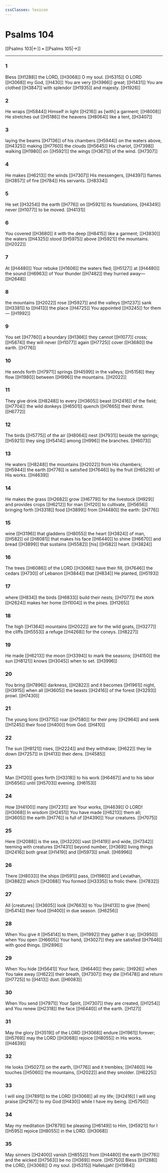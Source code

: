 ```yaml
---
cssClasses: lexicon
---
```


# Psalms 104

[[Psalms 103|←]] • [[Psalms 105|→]]

---

### 1
Bless [[H1288]] the LORD, [[H3068]] O my soul. [[H5315]] O LORD [[H3068]] my God, [[H430]] You are very [[H3966]] great; [[H1431]] You are clothed [[H3847]] with splendor [[H1935]] and majesty. [[H1926]]

### 2
He wraps [[H5844]] Himself in light [[H216]] as [with] a garment; [[H8008]] He stretches out [[H5186]] the heavens [[H8064]] like a tent, [[H3407]]

### 3
laying the beams [[H7136]] of his chambers [[H5944]] on the waters above, [[H4325]] making [[H7760]] the clouds [[H5645]] His chariot, [[H7398]] walking [[H1980]] on [[H5921]] the wings [[H3671]] of the wind. [[H7307]]

### 4
He makes [[H6213]] the winds [[H7307]] His messengers, [[H4397]] flames [[H3857]] of fire [[H784]] His servants. [[H8334]]

### 5
He set [[H3254]] the earth [[H776]] on [[H5921]] its foundations, [[H4349]] never [[H1077]] to be moved. [[H4131]]

### 6
You covered [[H3680]] it with the deep [[H8415]] like a garment; [[H3830]] the waters [[H4325]] stood [[H5975]] above [[H5921]] the mountains. [[H2022]]

### 7
At [[H4480]] Your rebuke [[H1606]] the waters fled; [[H5127]] at [[H4480]] the sound [[H6963]] of Your thunder [[H7482]] they hurried away— [[H2648]]

### 8
the mountains [[H2022]] rose [[H5927]] and the valleys [[H1237]] sank [[H3381]] to [[H413]] the place [[H4725]] You appointed [[H3245]] for them— [[H1992]]

### 9
You set [[H7760]] a boundary [[H1366]] they cannot [[H1077]] cross; [[H5674]] they will never [[H1077]] again [[H7725]] cover [[H3680]] the earth. [[H776]]

### 10
He sends forth [[H7971]] springs [[H4599]] in the valleys; [[H5158]] they flow [[H1980]] between [[H996]] the mountains. [[H2022]]

### 11
They give drink [[H8248]] to every [[H3605]] beast [[H2416]] of the field; [[H7704]] the wild donkeys [[H6501]] quench [[H7665]] their thirst. [[H6772]]

### 12
The birds [[H5775]] of the air [[H8064]] nest [[H7931]] beside the springs; [[H5921]] they sing [[H5414]] among [[H996]] the branches. [[H6073]]

### 13
He waters [[H8248]] the mountains [[H2022]] from His chambers; [[H5944]] the earth [[H776]] is satisfied [[H7646]] by the fruit [[H6529]] of His works. [[H4639]]

### 14
He makes the grass [[H2682]] grow [[H6779]] for the livestock [[H929]] and provides crops [[H6212]] for man [[H120]] to cultivate, [[H5656]] bringing forth [[H3318]] food [[H3899]] from [[H4480]] the earth: [[H776]]

### 15
wine [[H3196]] that gladdens [[H8055]] the heart [[H3824]] of man, [[H582]] oil [[H8081]] that makes his face [[H6440]] to shine [[H6670]] and bread [[H3899]] that sustains [[H5582]] [his] [[H582]] heart. [[H3824]]

### 16
The trees [[H6086]] of the LORD [[H3068]] have their fill, [[H7646]] the cedars [[H730]] of Lebanon [[H3844]] that [[H834]] He planted, [[H5193]]

### 17
where [[H834]] the birds [[H6833]] build their nests; [[H7077]] the stork [[H2624]] makes her home [[H1004]] in the pines. [[H1265]]

### 18
The high [[H1364]] mountains [[H2022]] are for the wild goats, [[H3277]] the cliffs [[H5553]] a refuge [[H4268]] for the coneys. [[H8227]]

### 19
He made [[H6213]] the moon [[H3394]] to mark the seasons; [[H4150]] the sun [[H8121]] knows [[H3045]] when to set. [[H3996]]

### 20
You bring [[H7896]] darkness, [[H2822]] and it becomes [[H1961]] night, [[H3915]] when all [[H3605]] the beasts [[H2416]] of the forest [[H3293]] prowl. [[H7430]]

### 21
The young lions [[H3715]] roar [[H7580]] for their prey [[H2964]] and seek [[H1245]] their food [[H400]] from God. [[H410]]

### 22
The sun [[H8121]] rises, [[H2224]] and they withdraw; [[H622]] they lie down [[H7257]] in [[H413]] their dens. [[H4585]]

### 23
Man [[H120]] goes forth [[H3318]] to his work [[H6467]] and to his labor [[H5656]] until [[H5703]] evening. [[H6153]]

### 24
How [[H4100]] many [[H7231]] are Your works, [[H4639]] O LORD! [[H3068]] In wisdom [[H2451]] You have made [[H6213]] them all; [[H3605]] the earth [[H776]] is full of [[H4390]] Your creatures. [[H7075]]

### 25
Here [[H2088]] is the sea, [[H3220]] vast [[H1419]] and wide, [[H7342]] teeming with creatures [[H7431]] beyond number, [[H369]] living things [[H2416]] both great [[H1419]] and [[H5973]] small. [[H6996]]

### 26
There [[H8033]] the ships [[H591]] pass, [[H1980]] and Leviathan, [[H3882]] which [[H2088]] You formed [[H3335]] to frolic there. [[H7832]]

### 27
All [creatures] [[H3605]] look [[H7663]] to You [[H413]] to give [them] [[H5414]] their food [[H400]] in due season. [[H6256]]

### 28
When You give it [[H5414]] to them, [[H1992]] they gather it up; [[H3950]] when You open [[H6605]] Your hand, [[H3027]] they are satisfied [[H7646]] with good things. [[H2896]]

### 29
When You hide [[H5641]] Your face, [[H6440]] they panic; [[H926]] when You take away [[H622]] their breath, [[H7307]] they die [[H1478]] and return [[H7725]] to [[H413]] dust. [[H6083]]

### 30
When You send [[H7971]] Your Spirit, [[H7307]] they are created, [[H1254]] and You renew [[H2318]] the face [[H6440]] of the earth. [[H127]]

### 31
May the glory [[H3519]] of the LORD [[H3068]] endure [[H1961]] forever; [[H5769]] may the LORD [[H3068]] rejoice [[H8055]] in His works. [[H4639]]

### 32
He looks [[H5027]] on the earth, [[H776]] and it trembles; [[H7460]] He touches [[H5060]] the mountains, [[H2022]] and they smolder. [[H6225]]

### 33
I will sing [[H7891]] to the LORD [[H3068]] all my life; [[H2416]] I will sing praise [[H2167]] to my God [[H430]] while I have my being. [[H5750]]

### 34
May my meditation [[H7879]] be pleasing [[H6149]] to Him, [[H5921]] for I [[H595]] rejoice [[H8055]] in the LORD. [[H3068]]

### 35
May sinners [[H2400]] vanish [[H8552]] from [[H4480]] the earth [[H776]] and the wicked [[H7563]] be no [[H369]] more. [[H5750]] Bless [[H1288]] the LORD, [[H3068]] O my soul. [[H5315]] Hallelujah! [[H1984]]


